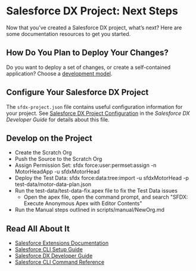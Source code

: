# Salesforce DX Project: Next Steps

Now that you’ve created a Salesforce DX project, what’s next? Here are some documentation resources to get you started.

## How Do You Plan to Deploy Your Changes?

Do you want to deploy a set of changes, or create a self-contained application? Choose a [development model](https://developer.salesforce.com/tools/vscode/en/user-guide/development-models).

## Configure Your Salesforce DX Project

The `sfdx-project.json` file contains useful configuration information for your project. See [Salesforce DX Project Configuration](https://developer.salesforce.com/docs/atlas.en-us.sfdx_dev.meta/sfdx_dev/sfdx_dev_ws_config.htm) in the _Salesforce DX Developer Guide_ for details about this file.

## Develop on the Project

  * Create the Scratch Org
  * Push the Source to the Scratch Org
  * Assign Permission Set: sfdx force:user:permset:assign -n MotorHeadApp -u sfdxMotorHead
  * Deploy the Test Data: sfdx force:data:tree:import -u sfdxMotorHead -p test-data/motor-data-plan.json
  * Run the test-data/test-data-fix.apex file to fix the Test Data issues
    * Open the apex file, open the command prompt, and search "SFDX: Execute Anonymous Apex with Editor Contents"
  * Run the Manual steps outlined in scripts/manual/NewOrg.md
  

## Read All About It

- [Salesforce Extensions Documentation](https://developer.salesforce.com/tools/vscode/)
- [Salesforce CLI Setup Guide](https://developer.salesforce.com/docs/atlas.en-us.sfdx_setup.meta/sfdx_setup/sfdx_setup_intro.htm)
- [Salesforce DX Developer Guide](https://developer.salesforce.com/docs/atlas.en-us.sfdx_dev.meta/sfdx_dev/sfdx_dev_intro.htm)
- [Salesforce CLI Command Reference](https://developer.salesforce.com/docs/atlas.en-us.sfdx_cli_reference.meta/sfdx_cli_reference/cli_reference.htm)
